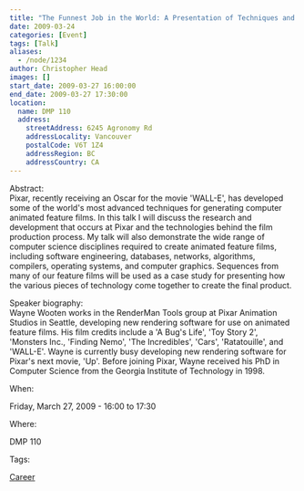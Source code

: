 ```yaml
---
title: "The Funnest Job in the World: A Presentation of Techniques and Technologies Used to Create Pixar's Animated Films"
date: 2009-03-24
categories: [Event]
tags: [Talk]
aliases:
  - /node/1234
author: Christopher Head
images: []
start_date: 2009-03-27 16:00:00
end_date: 2009-03-27 17:30:00
location:
  name: DMP 110
  address:
    streetAddress: 6245 Agronomy Rd
    addressLocality: Vancouver
    postalCode: V6T 1Z4
    addressRegion: BC
    addressCountry: CA
---
```


Abstract: \
Pixar, recently receiving an Oscar for the movie 'WALL-E', has developed some of the world's most advanced techniques for generating computer animated feature films. In this talk I will discuss the research and development that occurs at Pixar and the technologies behind the film production process. My talk will also demonstrate the wide range of computer science disciplines required to create animated feature films, including software engineering, databases, networks, algorithms, compilers, operating systems, and computer graphics. Sequences from many of our feature films will be used as a case study for presenting how the various pieces of technology come together to create the final product.

Speaker biography: \
Wayne Wooten works in the RenderMan Tools group at Pixar Animation Studios in Seattle, developing new rendering software for use on animated feature films. His film credits include a 'A Bug's Life', 'Toy Story 2', 'Monsters Inc., 'Finding Nemo', 'The Incredibles', 'Cars', 'Ratatouille', and 'WALL-E'. Wayne is currently busy developing new rendering software for Pixar's next movie, 'Up'. Before joining Pixar, Wayne received his PhD in Computer Science from the Georgia Institute of Technology in 1998.

When:

Friday, March 27, 2009 - 16:00 to 17:30

Where:

DMP 110

Tags:

[Career](/career)
